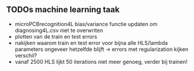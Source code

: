## TODOs machine learning taak
- microPCBrecognition4L bias/variance functie updaten om diagnosing4L.csv niet te overwriten
- plotten van de train en test errors
- nakijken waarom train en test error voor bijna alle HLS/lambda parameters ongeveer hetzelfde blijft -> errors met regularization kijken verschil?
- vanaf 2500 HLS lijkt 50 iterations niet meer genoeg, verder bij trainen!